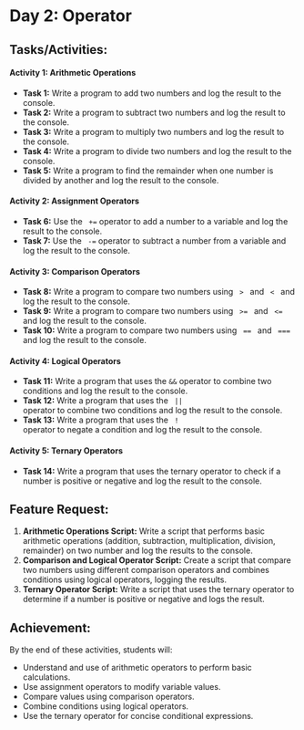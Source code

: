 # Day 2: Operator

## Tasks/Activities:

#### Activity 1: Arithmetic Operations

- **Task 1:** Write a program to add two numbers and log the result to the console.
- **Task 2:** Write a program to subtract two numbers and log the result to the console.
- **Task 3:** Write a program to multiply two numbers and log the result to the console.
- **Task 4:** Write a program to divide two numbers and log the result to the console.
- **Task 5:** Write a program to find the remainder when one number is divided by another and log the result to the console.
  
#### Activity 2: Assignment Operators

- **Task 6:** Use the <code> +=</code> operator to add a number to a variable and log the result to the console.
- **Task 7:** Use the <code> -=</code> operator to subtract a number from a variable and log the result to the console.

#### Activity 3: Comparison Operators

- **Task 8:** Write a program to compare two numbers using <code> > </code> and <code> < </code> and log the result to the console.
- **Task 9:** Write a program to compare two numbers using <code> >= </code> and <code> <= </code> and log the result to the console.
- **Task 10:** Write a program to compare two numbers using <code> == </code> and <code> === </code> and log the result to the console.
  
#### Activity 4: Logical Operators

- **Task 11:** Write a program that uses the <code>&&</code> operator to combine two conditions and log the result to the console.
- **Task 12:** Write a program that uses the <code> || </code> operator to combine two conditions and log the result to the console.
- **Task 13:** Write a program that uses the <code> ! </code> operator to negate a condition and log the result to the console.

#### Activity 5: Ternary Operators

- **Task 14:** Write a program that uses the ternary operator to check if a number is positive or negative and log the result to the console.
  
## Feature Request:

1. **Arithmetic Operations Script:** Write  a script that performs basic arithmetic operations (addition, subtraction, multiplication, division, remainder) on two number and log the results to the console.
2. **Comparison and Logical Operator Script:** Create a script that compare two numbers using different comparison operators and combines conditions using logical operators, logging the results.
3. **Ternary Operator Script:** Write a script that uses the ternary operator to determine if a number is positive or negative and logs the result.
   
## Achievement:

By the end of these activities, students will:
- Understand and use of arithmetic operators to perform basic calculations.
- Use assignment operators to modify variable values.
- Compare values using comparison operators.
- Combine conditions using logical operators.
- Use the ternary operator for concise conditional expressions.






